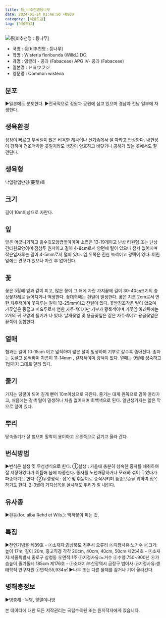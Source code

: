 ```yaml
---
title: 등_비추천명등나무
date: 2024-01-24 01:46:50 +0800
category: [식물도감]
tag: [식물도감]
---
```




![등[비추천명 : 등나무]](/fileUpload/plants/basic/Leguminosae/Wisteria/12361/1_th2.JPG)
- 국명 : 등[비추천명 : 등나무]
- 학명 : Wisteria floribunda (Willd.) DC.
- 과명 : 앵글러 - 콩과 (Fabaceae) APG Ⅳ- 콩과 (Fabaceae)
- 일본명 : ドヨウフジ
- 영문명 : Common wisteria


## 분포
▶일본에도 분포한다.▶전국적으로 정원과 공원에 심고 있으며 경남과 전남 일부에 자생한다.
## 생육환경
성장이 빠르고 부식질이 많은 비옥한 계곡이나 산기슭에서 잘 자라고 번성한다. 내한성이 강하며 건조척박한 곳일지라도 생장이 양호하고 바닷가나 공해가 있는 곳에서도 잘 견딘다.
## 생육형
낙엽활엽만경(蔓莖)목
## 크기
길이 10m이상으로 자란다.
## 잎
잎은 어긋나기하고 홀수깃모양겹잎이이며 소엽은 13-19개이고 난상 타원형 또는 난상 긴타원모양이며 점첨두 원저이고 길이 4-8cm로서 양면에 털이 있으나 점차 없어지며 작은잎자루는 길이 4-5mm로서 털이 있다. 잎 위쪽은 진한 녹색이고 광택이 있다. 어린 잎에는 견모가 있으나 자란 후 없어진다.
## 꽃
꽃은 5월에 잎과 같이 피고, 많은 꽃이 그 해에 자란 가지끝에 길이 30-40㎝크기의 총상꽃차례로 늘어지거나 액생한다. 꽃대축에는 흰털이 밀생한다. 꽃은 지름 2cm로서 연한 자주색이며 꽃자루는 길이 12-25mm이고 잔털이 있다. 꽃받침조각은 털이 있으며 기꽃잎은 둥글고 미요두로서 연한 자주색이지만 기부가 황록색이며 기꽃잎 아래쪽에는 2개의 귀 모양의 돌기가 나 있다. 날개꽃잎 및 용골꽃잎은 짙은 자주색이고 용골꽃잎은 끝쪽이 동합한다.
## 열매
협과는 길이 10-15cm 이고 넓적하며 짧은 털이 밀생하며 기부로 갈수록 좁아진다. 종자는 둥글고 넓적하며 지름이 11-14mm , 갈자색이며 광택이 있다. 열매는 9월에 성숙하고 1월까지 그대로 달려 있다.
## 줄기
가지는 덩굴이 되어 길게 뻗어 10m이상으로 자란다. 줄기는 대게 왼쪽으로 감아 올라가고, 처음에는 갈색 털이 밀생하나 차츰 없어지며 회백색으로 된다. 일년생가지는 얇은 막으로 덮여 있다.
## 뿌리
땅속줄기가 잘 뻗으며 활착이 용이하고 오른쪽으로 감기고 올라 간다.
## 번식방법
▶번식은 실생 및 무성생식으로 한다. ①실생 : 가을에 충분히 성숙한 종자를 채취하여 잘 저장하였다가 이듬해 봄에 파종한다. 종자를 노천매장하거나 모래와 섞어 두었다가 파종하기도 한다. ②무성생식 : 삽목 및 휘묻이로 증식시키며 품종보존을 위하여 접목하기도 한다. 2-3월에 가지삽목을 실시해도 뿌리가 잘 내린다.
## 유사종
▶흰등(for. alba Rehd et Wils.): 백색꽃이 피는 것.
## 특징
▶천연기념물제89호 - ⓐ소재지:경상북도 경주시 오류리 ⓑ지정사유:노거수 ⓒ크기:높이 17m, 길이 20m, 흉고직경 각각 20cm, 40cm, 40cm, 50cm제254호 -  ⓐ소재지:서울특별시 종로구 삼청동 ⓑ면적:1주 ⓒ지정사유:노거수 ⓓ수령:750~900년 ⓔ가슴높이 줄기둘레:185cm제176호 - ⓐ소재지:부산광역시 금정구 범어사 ⓑ지정사유:생태학적 연구자원 ⓒ면적:55,934㎡▶나무 또는 다른 물체를 감거나 기어 올라간다.
## 병해충정보
▶병충해 : 녹병, 잎말이나방






본 데이터에 대한 모든 저작권리는 국립수목원 또는 원저작자에게 있습니다.
